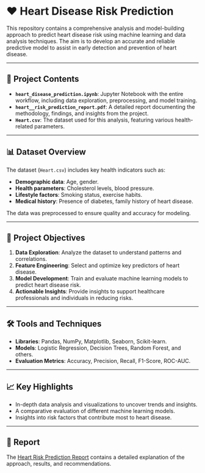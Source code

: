 # ❤️ Heart Disease Risk Prediction

 This repository contains a comprehensive analysis and model-building approach to predict heart disease risk using machine learning and data analysis techniques. The aim is to develop an accurate and reliable predictive model to assist in early detection and prevention of heart disease.

---

## 📂 Project Contents
- **`heart_disease_prediction.ipynb`**: Jupyter Notebook with the entire workflow, including data exploration, preprocessing, and model training.
- **`heart__risk_prediction_report.pdf`**: A detailed report documenting the methodology, findings, and insights from the project.
- **`Heart.csv`**: The dataset used for this analysis, featuring various health-related parameters.

---

## 📊 Dataset Overview
The dataset (`Heart.csv`) includes key health indicators such as:
- **Demographic data**: Age, gender.
- **Health parameters**: Cholesterol levels, blood pressure.
- **Lifestyle factors**: Smoking status, exercise habits.
- **Medical history**: Presence of diabetes, family history of heart disease.

The data was preprocessed to ensure quality and accuracy for modeling.

---

## 🎯 Project Objectives
1. **Data Exploration**: Analyze the dataset to understand patterns and correlations.
2. **Feature Engineering**: Select and optimize key predictors of heart disease.
3. **Model Development**: Train and evaluate machine learning models to predict heart disease risk.
4. **Actionable Insights**: Provide insights to support healthcare professionals and individuals in reducing risks.

---

## 🛠️ Tools and Techniques
- **Libraries**: Pandas, NumPy, Matplotlib, Seaborn, Scikit-learn.
- **Models**: Logistic Regression, Decision Trees, Random Forest, and others.
- **Evaluation Metrics**: Accuracy, Precision, Recall, F1-Score, ROC-AUC.

---

## 📈 Key Highlights
- In-depth data analysis and visualizations to uncover trends and insights.
- A comparative evaluation of different machine learning models.
- Insights into risk factors that contribute most to heart disease.

---

## 📄 Report
The [Heart Risk Prediction Report](./heart__risk_prediction_report.pdf) contains a detailed explanation of the approach, results, and recommendations.
